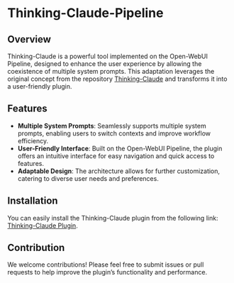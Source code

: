 # Thinking-Claude-Pipeline

## Overview

Thinking-Claude is a powerful tool implemented on the Open-WebUI Pipeline, designed to enhance the user experience by allowing the coexistence of multiple system prompts. This adaptation leverages the original concept from the repository [Thinking-Claude](https://github.com/richards199999/Thinking-Claude) and transforms it into a user-friendly plugin.

## Features

- **Multiple System Prompts**: Seamlessly supports multiple system prompts, enabling users to switch contexts and improve workflow efficiency.
- **User-Friendly Interface**: Built on the Open-WebUI Pipeline, the plugin offers an intuitive interface for easy navigation and quick access to features.
- **Adaptable Design**: The architecture allows for further customization, catering to diverse user needs and preferences.

## Installation

You can easily install the Thinking-Claude plugin from the following link: [Thinking-Claude Plugin](https://openwebui.com/f/constfrost/thinking_claude).

## Contribution

We welcome contributions! Please feel free to submit issues or pull requests to help improve the plugin’s functionality and performance.


